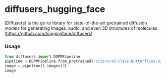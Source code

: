 # diffusers_hugging_face

[Diffusers] is the go-to library for state-of-the-art pretrained diffusion models for generating images, audio, and even 3D structures of molecules. (https://github.com/huggingface/diffusers)

### Usage

```python
from diffusers import DDPMPipeline
pipeline = DDPMPipeline.from_pretrained('crisrv/sd-class-butterflies-32px')
image = pipeline().images[0]
image
```

